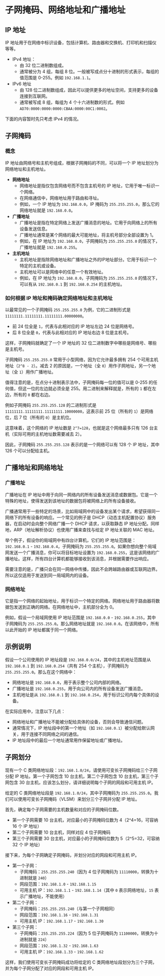 # 子网掩码、网络地址和广播地址

## IP 地址

IP 地址用于在网络中标识设备，包括计算机、路由器和交换机、打印机和扫描仪等等。

+ IPv4 地址：
  + 由 32 位二进制数组成。
  + 通常被分为 4 组，每组 8 位。一般被写成点分十进制的形式表示，每组的值范围是 0-255。例如 `192.168.1.1`。
+ IPv6 地址
  + 由 128 位二进制数组成，因此可以提供更多的地址空间，支持更多的设备连接到互联网。
  + 通常被写成 8 组，每组为 4 个十六进制数的形式。例如 `AD70:0000:0000:0000:CBAA:0000:00C1:0002`。

下面的内容暂时先只考虑 IPv4 的情况。

## 子网掩码

### 概念

IP 地址由网络号和主机号组成，根据子网掩码的不同，可以将一个 IP 地址划分为网络地址和主机地址。

+ **网络地址**
  + 网络地址是指仅包含网络号而不包含主机号的 IP 地址，它用于唯一标识一个网络。
  + 在网络通信中，网络地址用于路由和寻址。
  + 例如，一个 IP 地址为 `192.168.0.0`，IP 掩码为 `255.255.255.0`，那么它的网络地址就是 `192.168.0.0`。
+ **广播地址**
  + 广播地址是指在特定网络上发送广播消息的地址。它用于向网络上的所有设备发送信息。
  + 广播地址通常是某个网络的最大可能地址，将主机号部分全部设置为 1。
  + 例如，在 IP 地址为 `192.168.0.0`，子网掩码为 `255.255.255.0` 的情况下，广播地址就是 `192.168.0.255`。
+ **主机地址**
  + 主机地址是指除网络地址和广播地址之外的IP地址部分。它用于标识一个特定的主机或设备。
  + 主机地址可以是网络中的任意一个有效地址。
  + 例如，在 IP 地址为 `192.168.0.0`，子网掩码为 `255.255.255.0` 的情况下，可以有从 `192.168.0.1` 到 `192.168.0.254` 的主机地址。

### 如何根据 IP 地址和掩码确定网络地址和主机地址

以最常见的一个子网掩码 `255.255.255.0` 为例，它的二进制形式是 `11111111.11111111.11111111.00000000`。

+ 前 24 位全是 `1`，代表与此相对应的 IP 地址左边 24 位是网络号。
+ 后 8 位全是 `0`，代表与此相对应的 IP 地址右边 8 位是主机号。

这样，子网掩码就确定了一个 IP 地址的 32 位二进制数字中哪些是网络号、哪些是主机号。

子网掩码 `255.255.255.0` 常用于小型网络，因为它允许最多拥有 254 个可用主机地址（`2^8 - 2`）。减去 2 的原因是，一个地址（全 `0`）用作子网地址，另一个地址（全 `1`）用作广播地址。

值得注意的是，在点分十进制表示法中，子网掩码每一位的值可以是 0-255 的任何值，但这一位的左边就必须全是 255。用二进制来解释就是，所有的 `1` 都在左边，所有的 `0` 都在右边。

例如子网掩码 `255.255.255.128` 的二进制形式是 `11111111.11111111.11111111.10000000`，这表示前 25 位（所有的 `1`）是网络位，后 7 位（所有的 `0`）是主机位。

这意味着，这个网络的 IP 地址数是 `2^7=128`，也就是这个网络最多只有 126 台主机（实际可用的主机地址数需要减去 2）。

因此，子网掩码 `255.255.255.128` 表示的是一个网络可以有 128 个 IP 地址，其中 126 个可以分配给主机。

## 广播地址和网络地址

### 广播地址

广播地址在 IP 地址中用于向同一网络内的所有设备发送消息或数据包。它是一个特殊的地址，使得发送到该地址的数据包将被网络上的所有设备接收。

广播通常用于一些特定的场景，比如局域网中的设备发出某个请求，希望获得同一网络下的所有设备的响应。一个常见的例子是 DHCP（动态主机配置协议）服务器，在启动时会向整个网络广播一个 DHCP 请求，以获取静态 IP 地址分配。同样地，ARP（地址解析协议）也使用广播来查找与给定 IP 地址关联的 MAC 地址。

举个例子，假设你的局域网中有四台计算机，它们的 IP 地址范围是：`192.168.0.1` - `192.168.0.4`，子网掩码为 `255.255.255.0`。如果你想向整个局域网发送一个广播消息，你可以将目标地址设置为 `192.168.0.255`，这是该网络的广播地址。这样，所有四台计算机都能够接收到该消息，并根据需要作出响应。

需要注意的是，广播只会在同一网络中传播，因此不会跨越路由器或互联网边界。所以这仅适用于发送到同一局域网内的设备。

### 网络地址

它是指一个网络的起始地址，用于标识一个特定的网络。网络地址用于路由器将数据包发送到正确的网络。在网络地址中，主机部分全为 0。

例如，假设一个局域网使用 IP 地址范围是 `192.168.0.0` - `192.168.0.255`，其中子网掩码为 `255.255.255.0`。那么网络地址就是 `192.168.0.0`。在该网络中，所有以此开始的 IP 地址都属于同一个网络。

## 示例说明

假设一个公司使用的 IP 地址段是 `192.168.0.0/24`，其中的主机地址范围是从 `192.168.0.1` 到 `192.168.0.254`（共有 254 个主机），子网掩码为 `255.255.255.0`。那么在这个网络中：

+ 网络地址是 `192.168.0.0`，用于表示整个公司内部的网络。
+ 广播地址是 `192.168.0.255`，用于向公司内的所有设备发送广播消息。
+ 主机地址是从 `192.168.0.1` 到 `192.168.0.254`，用于标识公司内每个具体的设备。

在实际应用中，注意以下几点：

+ 网络地址和广播地址不能被分配给具体的设备，否则会导致通信问题。
+ 通常情况下，IP 地址段中的第一个地址（如 `192.168.0.1`）被分配给默认网关，用于连接不同网络之间的通信。
+ IP 地址段中的最后一个地址通常用作保留地址或广播地址。

## 子网划分

现有一个 C 类网络地址段：`192.168.1.0/24`，请使用可变长子网掩码给三个子网分配 IP 地址。第一个子网包含 10 台主机，第二个子网包含 10 台主机，第三个子网包含 30 台主机，应该怎么划分，请详细说明每个子网的网段和可用主机 IP。

给定的 C 类网络地址段是 `192.168.1.0/24`，其中子网掩码为 `255.255.255.0`。我们可以使用可变长子网掩码（VLSM）来划分三个子网并分配 IP 地址。

首先，确定每个子网需要的主机数量和对应的子网掩码位数。

+ 第一个子网需要 10 台主机，对应最小的子网掩码位数为 4（2^4=16，可容纳 16 个 IP 地址）
+ 第二个子网需要 10 台主机，同样对应 4 位子网掩码
+ 第三个子网需要 30 台主机，对应最小的子网掩码位数为 5（2^5=32，可容纳 32 个 IP 地址）

接下来，为每个子网确定子网掩码，并划分对应的网段和可用主机 IP。

+ 第一个子网：
  + 子网掩码：`255.255.255.240`（因为 4 位子网掩码为 `11110000`，转换为十进制就是 `240`）
  + 网段范围：`192.168.1.0` - `192.168.1.15`
  + 可用主机 IP：`192.168.1.1` - `192.168.1.14`（其中 `0` 表示网络地址，`15` 表示广播地址，不能使用）
+ 第二个子网：
  + 子网掩码：`255.255.255.240`（与第一个子网相同）
  + 网段范围：`192.168.1.16` - `192.168.1.31`
  + 可用主机 IP：`192.168.1.17` - `192.168.1.30`
+ 第三个子网：
  + 子网掩码：`255.255.255.224`（因为 5 位子网掩码为 `11100000`，转换为十进制就是 `224`）
  + 网段范围：`192.168.1.32` - `192.168.1.63`
  + 可用主机 IP：`192.168.1.33` - `192.168.1.62`

这样，我们使用可变长子网掩码成功将给定的 C 类网络地址段划分为三个子网，并为每个子网分配了对应的网段和可用主机 IP。
